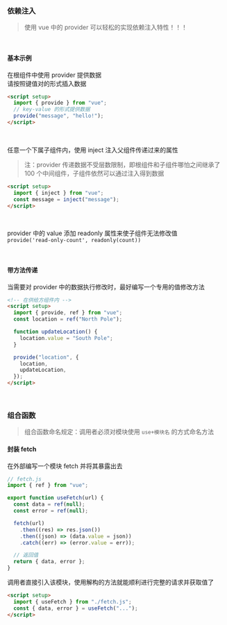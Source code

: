 ### 依赖注入

> 使用 vue 中的 provider 可以轻松的实现依赖注入特性！！！

<br>

#### 基本示例

在根组件中使用 provider 提供数据  
请按照键值对的形式插入数据

```html
<script setup>
  import { provide } from "vue";
  // key-value 的形式提供数据
  provide("message", "hello!");
</script>
```

<br>

任意一个下属子组件内，使用 inject 注入父组件传递过来的属性

> 注：provider 传递数据不受层数限制，即根组件和子组件哪怕之间继承了 100 个中间组件，子组件依然可以通过注入得到数据

```html
<script setup>
  import { inject } from "vue";
  const message = inject("message");
</script>
```

<br>

provider 中的 value 添加 readonly 属性来使子组件无法修改值  
`provide('read-only-count', readonly(count))`

<br>

#### 带方法传递

当需要对 provider 中的数据执行修改时，最好编写一个专用的值修改方法

```html
<!-- 在供给方组件内 -->
<script setup>
  import { provide, ref } from "vue";
  const location = ref("North Pole");

  function updateLocation() {
    location.value = "South Pole";
  }

  provide("location", {
    location,
    updateLocation,
  });
</script>
```

<br>

### 组合函数

> 组合函数命名规定：调用者必须对模块使用 `use+模块名` 的方式命名方法

#### 封装 fetch

在外部编写一个模块 fetch 并将其暴露出去

```js
// fetch.js
import { ref } from "vue";

export function useFetch(url) {
  const data = ref(null);
  const error = ref(null);

  fetch(url)
    .then((res) => res.json())
    .then((json) => (data.value = json))
    .catch((err) => (error.value = err));

  // 返回值
  return { data, error };
}
```

调用者直接引入该模块，使用解构的方法就能顺利进行完整的请求并获取值了

```html
<script setup>
  import { useFetch } from "./fetch.js";
  const { data, error } = useFetch("...");
</script>
```

<br>
